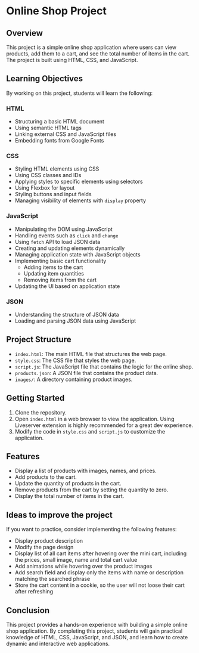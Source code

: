 # Online Shop Project

## Overview

This project is a simple online shop application where users can view products, add them to a cart, and see the total number of items in the cart. The project is built using HTML, CSS, and JavaScript.

## Learning Objectives

By working on this project, students will learn the following:

### HTML

- Structuring a basic HTML document
- Using semantic HTML tags
- Linking external CSS and JavaScript files
- Embedding fonts from Google Fonts

### CSS

- Styling HTML elements using CSS
- Using CSS classes and IDs
- Applying styles to specific elements using selectors
- Using Flexbox for layout
- Styling buttons and input fields
- Managing visibility of elements with `display` property

### JavaScript

- Manipulating the DOM using JavaScript
- Handling events such as `click` and `change`
- Using `fetch` API to load JSON data
- Creating and updating elements dynamically
- Managing application state with JavaScript objects
- Implementing basic cart functionality
  - Adding items to the cart
  - Updating item quantities
  - Removing items from the cart
- Updating the UI based on application state

### JSON

- Understanding the structure of JSON data
- Loading and parsing JSON data using JavaScript

## Project Structure

- `index.html`: The main HTML file that structures the web page.
- `style.css`: The CSS file that styles the web page.
- `script.js`: The JavaScript file that contains the logic for the online shop.
- `products.json`: A JSON file that contains the product data.
- `images/`: A directory containing product images.

## Getting Started

1. Clone the repository.
2. Open `index.html` in a web browser to view the application. Using Liveserver extension is highly recommended for a great dev experience.
3. Modify the code in `style.css` and `script.js` to customize the application.

## Features

- Display a list of products with images, names, and prices.
- Add products to the cart.
- Update the quantity of products in the cart.
- Remove products from the cart by setting the quantity to zero.
- Display the total number of items in the cart.

## Ideas to improve the project

If you want to practice, consider implementing the following features:

- Display product description
- Modify the page design
- Display list of all cart items after hovering over the mini cart, including the prices, small image, name and total cart value
- Add animations while hovering over the product images
- Add search field and display only the items with name or description matching the searched phrase
- Store the cart content in a cookie, so the user will not loose their cart after refreshing

## Conclusion

This project provides a hands-on experience with building a simple online shop application. By completing this project, students will gain practical knowledge of HTML, CSS, JavaScript, and JSON, and learn how to create dynamic and interactive web applications.
